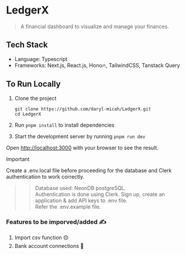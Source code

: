# LedgerX
> A financial dashboard to visualize and manage your finances.

## Tech Stack
- Language: Typescript
- Frameworks: Next.js, React.js, Hono🔥, TailwindCSS, Tanstack Query

## To Run Locally

1. Clone the project
   ```
   git clone https://github.com/daryl-micah/LedgerX.git
   cd LedgerX
   ```
2. Run `pnpm install` to install dependencies
   
4. Start the development server by running `pnpm run dev`
   
Open [http://localhost:3000](http://localhost:3000) with your browser to see the result.

> [!IMPORTANT]
Create a .env.local file before proceeding for the database and Clerk authentication to work correctly.
>> Database used: NeonDB postgreSQL.<br/>
>> Authentication is done using Clerk. Sign up, create an application & add API keys to .env file.<br/>
>> Refer the .env.example file.<br/>

### Features to be imporved/added ✍️
1. Import csv function 🟡
2. Bank account connections 🔴

